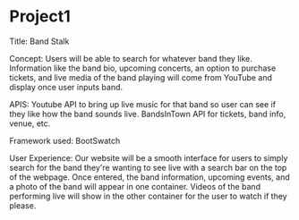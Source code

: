 # Project1 

Title: Band Stalk

Concept: Users will be able to search for whatever band they like. Information like the band bio, upcoming concerts, an option to purchase tickets, and live media of the band playing will come from YouTube and display once user inputs band.

APIS: Youtube API to bring up live music for that band so user can see if they like how the band sounds live. BandsInTown API for tickets, band info, venue, etc. 

Framework used: BootSwatch

User Experience: Our website will be a smooth interface for users to simply search for the band they're wanting to see live with a search bar on the top of the webpage. Once entered, the band information, upcoming events, and a photo of the band will appear in one container. Videos of the band performing live will show in the other container for the user to watch if they please. 




